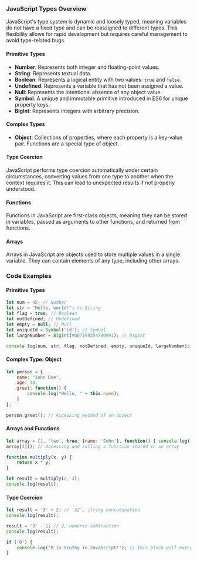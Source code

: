 ### JavaScript Types Overview

JavaScript's type system is dynamic and loosely typed, meaning variables do not have a fixed type and can be reassigned to different types. This flexibility allows for rapid development but requires careful management to avoid type-related bugs.

#### Primitive Types

- **Number**: Represents both integer and floating-point values.
- **String**: Represents textual data.
- **Boolean**: Represents a logical entity with two values: `true` and `false`.
- **Undefined**: Represents a variable that has not been assigned a value.
- **Null**: Represents the intentional absence of any object value.
- **Symbol**: A unique and immutable primitive introduced in ES6 for unique property keys.
- **BigInt**: Represents integers with arbitrary precision.

#### Complex Types

- **Object**: Collections of properties, where each property is a key-value pair. Functions are a special type of object.

#### Type Coercion

JavaScript performs type coercion automatically under certain circumstances, converting values from one type to another when the context requires it. This can lead to unexpected results if not properly understood.

#### Functions

Functions in JavaScript are first-class objects, meaning they can be stored in variables, passed as arguments to other functions, and returned from functions.

#### Arrays

Arrays in JavaScript are objects used to store multiple values in a single variable. They can contain elements of any type, including other arrays.

### Code Examples

#### Primitive Types

```javascript
let num = 42; // Number
let str = "Hello, world!"; // String
let flag = true; // Boolean
let notDefined; // Undefined
let empty = null; // Null
let uniqueId = Symbol('id'); // Symbol
let largeNumber = BigInt(9007199254740991); // BigInt

console.log(num, str, flag, notDefined, empty, uniqueId, largeNumber);
```

#### Complex Type: Object

```javascript
let person = {
    name: "John Doe",
    age: 30,
    greet: function() {
        console.log("Hello, " + this.name);
    }
};

person.greet(); // Accessing method of an object
```

#### Arrays and Functions

```javascript
let array = [1, 'two', true, {name: 'John'}, function() { console.log('Hello'); }];
array[4](); // Accessing and calling a function stored in an array

function multiply(x, y) {
    return x * y;
}

let result = multiply(2, 3);
console.log(result);
```

#### Type Coercion

```javascript
let result = '3' + 2; // '32', string concatenation
console.log(result);

result = '3' - 1; // 2, numeric subtraction
console.log(result);

if ('0') {
    console.log('0 is truthy in JavaScript!'); // This block will execute
}
```
